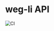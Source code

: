 # weg-li API
![CI](https://github.com/weg-li-project/weg-li-api/workflows/ci/badge.svg?branch=main&event=push)
